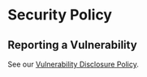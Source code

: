 # Security Policy

## Reporting a Vulnerability

See our [Vulnerability Disclosure Policy](https://getodk.org/vdp).
